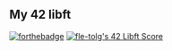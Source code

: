My 42 libft
---
[![forthebadge](https://forthebadge.com/images/badges/made-with-c.svg)](https://forthebadge.com)    [![fle-tolg's 42 Libft Score](https://badge42.vercel.app/api/v2/cl9cmwvne00060gk0c97a1d69/project/2804429)](https://github.com/JaeSeoKim/badge42)
